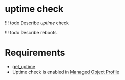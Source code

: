 # uptime check
<!-- prettier-ignore -->
!!! todo
    Describe *uptime* check

<!-- prettier-ignore -->
!!! todo
    Describe reboots

# Requirements

* [get_uptime](../../../dev/scripts/get_uptime.md)
* Uptime check is enabled in [Managed Object Profile](../../../reference/concepts/managed-object-profile/index.md)
